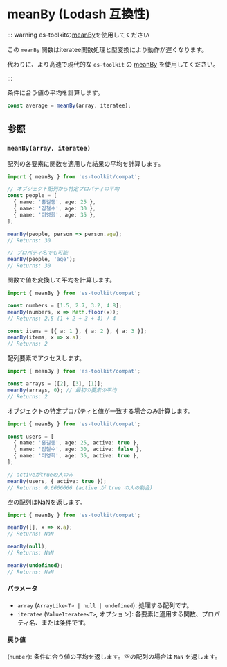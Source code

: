 # meanBy (Lodash 互換性)

::: warning es-toolkitの[meanBy](../../math/meanBy.md)を使用してください

この `meanBy` 関数はiteratee関数処理と型変換により動作が遅くなります。

代わりに、より高速で現代的な `es-toolkit` の [meanBy](../../math/meanBy.md) を使用してください。

:::

条件に合う値の平均を計算します。

```typescript
const average = meanBy(array, iteratee);
```

## 参照

### `meanBy(array, iteratee)`

配列の各要素に関数を適用した結果の平均を計算します。

```typescript
import { meanBy } from 'es-toolkit/compat';

// オブジェクト配列から特定プロパティの平均
const people = [
  { name: '홍길동', age: 25 },
  { name: '김철수', age: 30 },
  { name: '이영희', age: 35 },
];

meanBy(people, person => person.age);
// Returns: 30

// プロパティ名でも可能
meanBy(people, 'age');
// Returns: 30
```

関数で値を変換して平均を計算します。

```typescript
import { meanBy } from 'es-toolkit/compat';

const numbers = [1.5, 2.7, 3.2, 4.8];
meanBy(numbers, x => Math.floor(x));
// Returns: 2.5 (1 + 2 + 3 + 4) / 4

const items = [{ a: 1 }, { a: 2 }, { a: 3 }];
meanBy(items, x => x.a);
// Returns: 2
```

配列要素でアクセスします。

```typescript
import { meanBy } from 'es-toolkit/compat';

const arrays = [[2], [3], [1]];
meanBy(arrays, 0); // 最初の要素の平均
// Returns: 2
```

オブジェクトの特定プロパティと値が一致する場合のみ計算します。

```typescript
import { meanBy } from 'es-toolkit/compat';

const users = [
  { name: '홍길동', age: 25, active: true },
  { name: '김철수', age: 30, active: false },
  { name: '이영희', age: 35, active: true },
];

// activeがtrueの人のみ
meanBy(users, { active: true });
// Returns: 0.6666666 (active が true の人の割合)
```

空の配列はNaNを返します。

```typescript
import { meanBy } from 'es-toolkit/compat';

meanBy([], x => x.a);
// Returns: NaN

meanBy(null);
// Returns: NaN

meanBy(undefined);
// Returns: NaN
```

#### パラメータ

- `array` (`ArrayLike<T> | null | undefined`): 処理する配列です。
- `iteratee` (`ValueIteratee<T>`, オプション): 各要素に適用する関数、プロパティ名、または条件です。

#### 戻り値

(`number`): 条件に合う値の平均を返します。空の配列の場合は `NaN` を返します。
